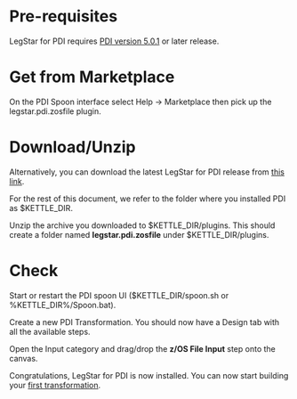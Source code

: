 # Pre-requisites #

LegStar for PDI requires [PDI version 5.0.1](http://sourceforge.net/projects/pentaho/files/Data%20Integration/) or later release.

# Get from Marketplace #

On the PDI Spoon interface select Help -> Marketplace then pick up the legstar.pdi.zosfile plugin.

# Download/Unzip #

Alternatively, you can download the latest LegStar for PDI release from [this link](Downloads.md).

For the rest of this document, we refer to the folder where you installed PDI as $KETTLE\_DIR.

Unzip the archive you downloaded to $KETTLE\_DIR/plugins. This should create a folder named **legstar.pdi.zosfile** under $KETTLE\_DIR/plugins.

# Check #

Start or restart the PDI spoon UI ($KETTLE\_DIR/spoon.sh or %KETTLE\_DIR%/Spoon.bat).

Create a new PDI Transformation. You should now have a Design tab with all the available steps.

Open the Input category and drag/drop the **z/OS File Input** step onto the canvas.

Congratulations, LegStar for PDI is now installed. You can now start building your [first transformation](GetStarted.md).
